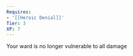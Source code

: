 ```yaml
---
Requires:
- '[[Heroic Denial]]'
Tier: 3
XP: 7
---
```


Your ward is no longer vulnerable to all damage